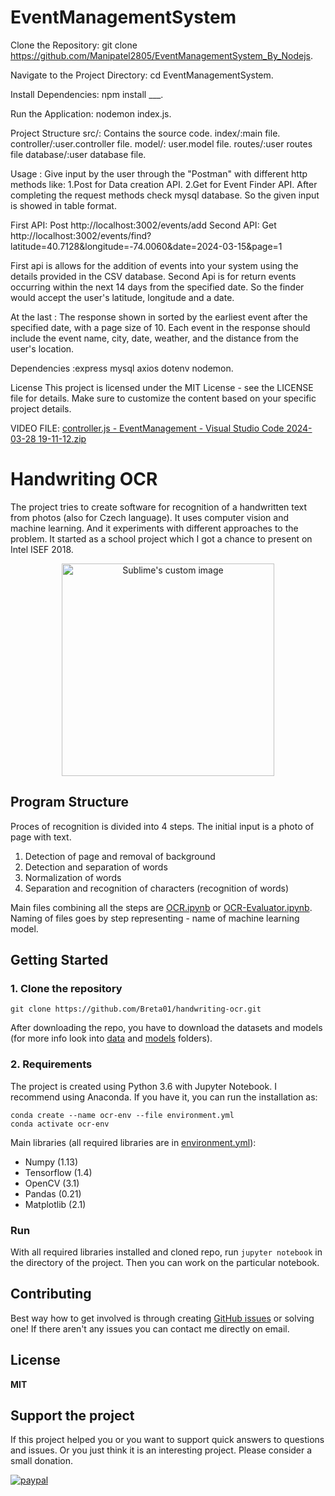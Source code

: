 # EventManagementSystem
Clone the Repository: git clone https://github.com/Manipatel2805/EventManagementSystem_By_Nodejs.

Navigate to the Project Directory: cd EventManagementSystem.

Install Dependencies: npm install ___.

Run the Application: nodemon index.js.

Project Structure src/: Contains the source code. index/:main file. controller/:user.controller file. model/: user.model file. routes/:user routes file database/:user database file.

Usage : Give input by the user through the "Postman" with different http methods like:
1.Post for Data creation API.
2.Get for Event Finder API.
After completing the request methods check mysql database. So the given input is showed in table format.

First API: Post http://localhost:3002/events/add
Second API: Get http://localhost:3002/events/find?latitude=40.7128&longitude=-74.0060&date=2024-03-15&page=1

First api is allows for the addition of events into your system using the details provided in the CSV database.
Second Api is for return events occurring within the next 14 days from the specified date. So the finder would accept the user's latitude, longitude and a date.

At the last : The response shown in sorted by the earliest event after the specified date, with a page size of 10.
Each event in the response should include the event name, city, date, weather, and the distance from the user's location.

Dependencies :express mysql axios dotenv nodemon.

License This project is licensed under the MIT License - see the LICENSE file for details. Make sure to customize the content based on your specific project details.

VIDEO FILE:
[controller.js - EventManagement - Visual Studio Code 2024-03-28 19-11-12.zip](https://github.com/Manipatel2805/EventManagementSystem_By_Nodejs/files/14790490/controller.js.-.EventManagement.-.Visual.Studio.Code.2024-03-28.19-11-12.zip)
# Handwriting OCR
The project tries to create software for recognition of a handwritten text from photos (also for Czech language). It uses computer vision and machine learning. And it experiments with different approaches to the problem. It started as a school project which I got a chance to present on Intel ISEF 2018.

<p align="center"><img src ="doc/imgs/poster.png?raw=true" height="340" alt="Sublime's custom image" /></p>

## Program Structure
Proces of recognition is divided into 4 steps. The initial input is a photo of page with text.

1. Detection of page and removal of background
2. Detection and separation of words
3. Normalization of words
4. Separation and recognition of characters (recognition of words)

Main files combining all the steps are [OCR.ipynb](notebooks/OCR.ipynb) or [OCR-Evaluator.ipynb](notebooks/ocr_evaluator.ipynb). Naming of files goes by step representing - name of machine learning model.

## Getting Started
### 1. Clone the repository
```
git clone https://github.com/Breta01/handwriting-ocr.git
```
After downloading the repo, you have to download the datasets and models (for more info look into [data](data/) and [models](models/) folders).

### 2. Requirements
The project is created using Python 3.6 with Jupyter Notebook. I recommend using Anaconda. If you have it, you can run the installation as:
```
conda create --name ocr-env --file environment.yml
conda activate ocr-env
```
Main libraries (all required libraries are in [environment.yml](environment.yml)):
* Numpy (1.13)
* Tensorflow (1.4)
* OpenCV (3.1)
* Pandas (0.21)
* Matplotlib (2.1)

### Run
With all required libraries installed and cloned repo, run `jupyter notebook` in the directory of the project. Then you can work on the particular notebook.

## Contributing
Best way how to get involved is through creating [GitHub issues](https://github.com/Breta01/handwriting-ocr/issues) or solving one! If there aren't any issues you can contact me directly on email.

## License
**MIT**

## Support the project
If this project helped you or you want to support quick answers to questions and issues. Or you just think it is an interesting project. Please consider a small donation.

[![paypal](https://www.paypalobjects.com/en_US/i/btn/btn_donate_LG.gif)](https://paypal.me/bretahajek/2)
